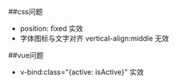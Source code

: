 ##css问题
- position: fixed 实效
- 字体图标与文字对齐 vertical-align:middle 无效

##vue问题
- v-bind:class="{active: isActive}" 实效
